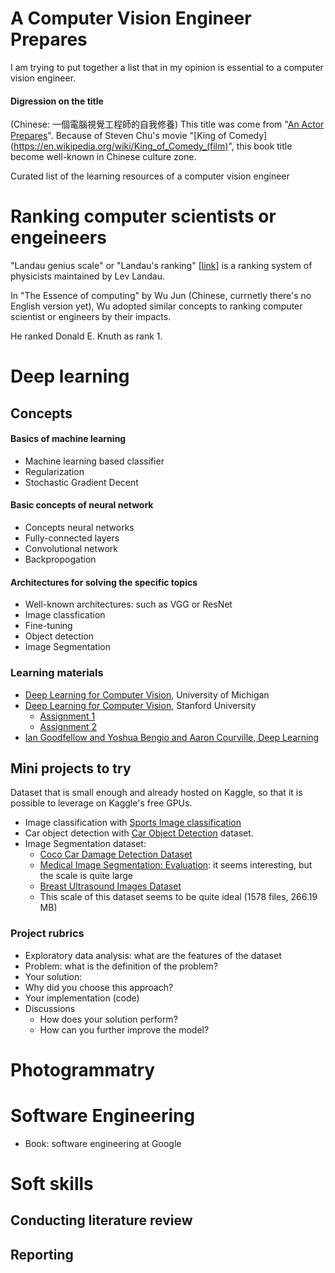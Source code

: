 # A Computer Vision Engineer Prepares

I am trying to put together a list that in my opinion is essential to a computer vision engineer.

#### Digression on the title
(Chinese: 一個電腦視覺工程師的自我修養)
This title was come from "[An Actor Prepares](https://en.wikipedia.org/wiki/An_Actor_Prepares)".
Because of Steven Chu's movie "[King of Comedy](https://en.wikipedia.org/wiki/King_of_Comedy_(film)", this book title become well-known in Chinese culture zone.


Curated list of the learning resources of a computer vision engineer

# Ranking computer scientists or engeineers

"Landau genius scale" or "Landau's ranking" [[link](http://www.eoht.info/page/Landau%20genius%20scale)] is a ranking system of physicists maintained by Lev Landau.

In "The Essence of computing" by Wu Jun (Chinese, currnetly there's no English version yet),
Wu adopted similar concepts to ranking computer scientist or engineers by their impacts.

He ranked Donald E. Knuth as rank 1.


# Deep learning

## Concepts

#### Basics of machine learning

- Machine learning based classifier
- Regularization
- Stochastic Gradient Decent

#### Basic concepts of neural network

- Concepts neural networks
- Fully-connected layers
- Convolutional network
- Backpropogation

#### Architectures for solving the specific topics

- Well-known architectures: such as VGG or ResNet
- Image classfication
- Fine-tuning
- Object detection
- Image Segmentation

### Learning materials

- [Deep Learning for Computer Vision](https://web.eecs.umich.edu/~justincj/teaching/eecs498/FA2020/schedule.html), University of Michigan
- [Deep Learning for Computer Vision](https://web.eecs.umich.edu/~justincj/teaching/eecs498/FA2020/schedule.html), Stanford University
    - [Assignment 1](https://cs231n.github.io/assignments2022/assignment1/)
    - [Assignment 2](https://cs231n.github.io/assignments2022/assignment2/)
- [Ian Goodfellow and Yoshua Bengio and Aaron Courville, Deep Learning](https://www.deeplearningbook.org/)

## Mini projects to try

Dataset that is small enough and already hosted on Kaggle, so that it is possible to leverage on Kaggle's free GPUs.

- Image classification with [Sports Image classification](https://www.kaggle.com/datasets/gpiosenka/sports-classification)
- Car object detection with [Car Object Detection](https://www.kaggle.com/datasets/sshikamaru/car-object-detection) dataset.
- Image Segmentation dataset:
    - [Coco Car Damage Detection Dataset](https://www.kaggle.com/datasets/lplenka/coco-car-damage-detection-dataset/code)
    - [Medical Image Segmentation: Evaluation](https://www.kaggle.com/datasets/modaresimr/medical-image-segmentation): it seems interesting, but the scale is quite large
    - [Breast Ultrasound Images Dataset](https://www.kaggle.com/datasets/aryashah2k/breast-ultrasound-images-dataset)
    - This scale of this dataset seems to be quite ideal (1578 files, 266.19 MB)

### Project rubrics

- Exploratory data analysis: what are the features of the dataset
- Problem: what is the definition of the problem?
- Your solution:
- Why did you choose this approach?
- Your implementation (code)
- Discussions
    - How does your solution perform?
    - How can you further improve the model?

# Photogrammatry


# Software Engineering

- Book: software engineering at Google



# Soft skills

## Conducting literature review


## Reporting



